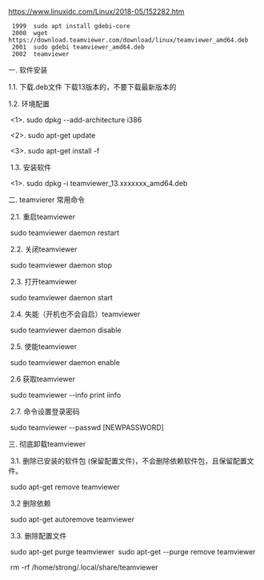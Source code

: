 https://www.linuxidc.com/Linux/2018-05/152282.htm



```shell
 1999  sudo apt install gdebi-core
 2000  wget https://download.teamviewer.com/download/linux/teamviewer_amd64.deb
 2001  sudo gdebi teamviewer_amd64.deb
 2002  teamviewer 
```







一. 软件安装

   1.1. 下载.deb文件 下载13版本的，不要下载最新版本的

   1.2. 环境配置

​        <1>. sudo dpkg --add-architecture i386

​        <2>. sudo apt-get update

​        <3>. sudo apt-get install -f

​    1.3. 安装软件

​        <1>. sudo dpkg -i  teamviewer_13.xxxxxxx_amd64.deb

二. teamvierer 常用命令

​    2.1. 重启teamviewer

​        sudo teamviewer daemon restart

​    2.2. 关闭teamviewer

​        sudo teamviewer daemon stop

​    2.3. 打开teamviewer

​        sudo teamviewer daemon start

​    2.4. 失能（开机也不会自启）teamviewer

​        sudo teamviewer daemon disable

​    2.5. 使能teamviewer

​        sudo teamviewer daemon enable

​    2.6 获取teamviewer

​        sudo teamviewer --info print iinfo

​    2.7. 命令设置登录密码 

​       sudo teamviewer --passwd [NEWPASSWORD]

三. 彻底卸载teamviewer

​    3.1. 删除已安装的软件包 (保留配置文件)，不会删除依赖软件包，且保留配置文件。

​        sudo apt-get remove teamviewer

​    3.2 删除依赖

​        sudo apt-get autoremove teamviewer

​    3.3. 删除配置文件

​        sudo apt-get purge teamviewer
​        sudo apt-get --purge remove teamviewer

​        rm -rf /home/strong/.local/share/teamviewer